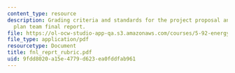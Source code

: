 ```yaml
---
content_type: resource
description: Grading criteria and standards for the project proposal and management
  plan team final report.
file: https://ol-ocw-studio-app-qa.s3.amazonaws.com/courses/5-92-energy-environment-and-society-spring-2007/9fdd8020a15e4779d623ea0fddfab961_fnl_reprt_rubric.pdf
file_type: application/pdf
resourcetype: Document
title: fnl_reprt_rubric.pdf
uid: 9fdd8020-a15e-4779-d623-ea0fddfab961
---
```

